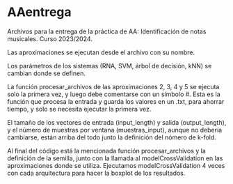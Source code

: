 # AAentrega
Archivos para la entrega de la práctica de AA: Identificación de notas musicales. Curso 2023/2024.

Las aproximaciones se ejecutan desde el archivo con su nombre.

Los parámetros de los sistemas (RNA, SVM, árbol de decisión, kNN) se cambian donde se definen.

La función procesar_archivos de las aproximaciones 2, 3, 4 y 5 se ejecuta solo la primera vez, y luego debe comentarse con un símbolo #. Esta es la función que procesa la entrada y guarda los valores en un .txt, para ahorrar tiempo, y solo se necesita ejecutar la primera vez.

El tamaño de los vectores de entrada (input_length) y salida (output_length), y el número de muestras por ventana (muestras_input), aunque no debería cambiarse, están arriba del todo junto la definición del nómero de k-fold.

Al final del código está la mencionada función procesar_archivos y la definición de la semilla, junto con la llamada al modelCrossValidation en las aproximaciones donde se utiliza. Ejecutamos modelCrossValidation 4 veces con cada arquitectura para hacer la boxplot de los resultados.
